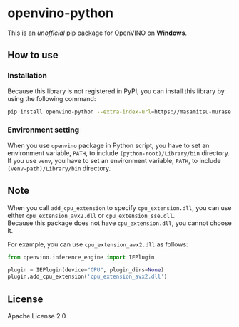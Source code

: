 ---
---
# openvino-python

This is an *unofficial* pip package for OpenVINO on **Windows**.

## How to use

### Installation

Because this library is not registered in PyPI, you can install this library by using the following command:

```bash
pip install openvino-python --extra-index-url=https://masamitsu-murase.github.io/openvino-python/simple/
```

### Environment setting

When you use `openvino` package in Python script, you have to set an environment variable, `PATH`, to include `(python-root)/Library/bin` directory.  
If you use `venv`, you have to set an environment variable, `PATH`, to include `(venv-path)/Library/bin` directory.

## Note

When you call `add_cpu_extension` to specify `cpu_extension.dll`, you can use either `cpu_extension_avx2.dll` or `cpu_extension_sse.dll`.  
Because this package does not have `cpu_extension.dll`, you cannot choose it.

For example, you can use `cpu_extension_avx2.dll` as follows:
```python
from openvino.inference_engine import IEPlugin

plugin = IEPlugin(device="CPU", plugin_dirs=None)
plugin.add_cpu_extension('cpu_extension_avx2.dll')
```

## License

Apache License 2.0

